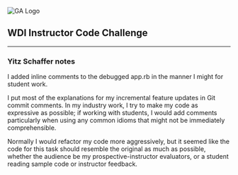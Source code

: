 ![GA Logo](https://raw.github.com/generalassembly/ga-ruby-on-rails-for-devs/master/images/ga.png)

## WDI Instructor Code Challenge

---

### Yitz Schaffer notes

I added inline comments to the debugged app.rb in the manner I might for
student work.

I put most of the explanations for my incremental feature updates in Git
commit comments. In my industry work, I try to make my code as expressive
as possible; if working with students, I would add comments particularly
when using any common idioms that might not be immediately comprehensible.

Normally I would refactor my code more aggressively, but it seemed like the
code for this task should resemble the original as much as possible,
whether the audience be my prospective-instructor evaluators, or a
student reading sample code or instructor feedback.
